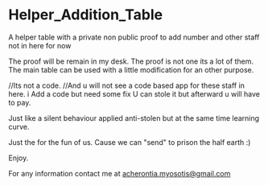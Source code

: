 # Helper_Addition_Table
A helper table with a private non public proof to add number and other staff not in here for now

The proof will be remain in my desk.
The proof is not one its a lot of them.
The main table can be used with a little modification
for an other purpose.

//Its not a code.
//And u will not see a code based app for these staff in here.
i Add a code but need some fix 
U can stole it but afterward u will have to pay.

Just like a silent behaviour applied anti-stolen
but at the same time learning curve.

Just the for the fun of us.
Cause we can "send" to prison the half earth :)

Enjoy.

For any information contact me at acherontia.myosotis@gmail.com
